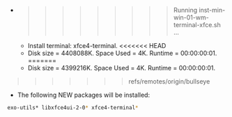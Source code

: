 * >>>>>>>>> Running inst-min-win-01-wm-terminal-xfce.sh ...
  * Install terminal: xfce4-terminal.
<<<<<<< HEAD
  * Disk size = 4408088K. Space Used = 4K. Runtime = 00:00:00:01.
=======
  * Disk size = 4399216K. Space Used = 4K. Runtime = 00:00:00:01.
>>>>>>> refs/remotes/origin/bullseye
  * The following NEW packages will be installed:
  ```bash
exo-utils* libxfce4ui-2-0* xfce4-terminal*
  ```
